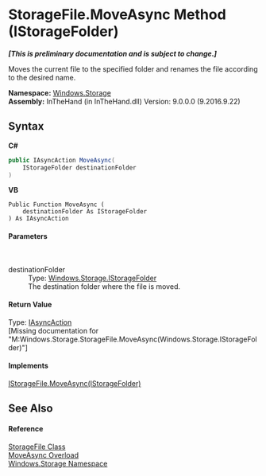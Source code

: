 # StorageFile.MoveAsync Method (IStorageFolder)
 _**\[This is preliminary documentation and is subject to change.\]**_

Moves the current file to the specified folder and renames the file according to the desired name.

**Namespace:**&nbsp;<a href="N_Windows_Storage">Windows.Storage</a><br />**Assembly:**&nbsp;InTheHand (in InTheHand.dll) Version: 9.0.0.0 (9.2016.9.22)

## Syntax

**C#**<br />
``` C#
public IAsyncAction MoveAsync(
	IStorageFolder destinationFolder
)
```

**VB**<br />
``` VB
Public Function MoveAsync ( 
	destinationFolder As IStorageFolder
) As IAsyncAction
```


#### Parameters
&nbsp;<dl><dt>destinationFolder</dt><dd>Type: <a href="T_Windows_Storage_IStorageFolder">Windows.Storage.IStorageFolder</a><br />The destination folder where the file is moved.</dd></dl>

#### Return Value
Type: <a href="T_Windows_Foundation_IAsyncAction">IAsyncAction</a><br />\[Missing <returns> documentation for "M:Windows.Storage.StorageFile.MoveAsync(Windows.Storage.IStorageFolder)"\]

#### Implements
<a href="M_Windows_Storage_IStorageFile_MoveAsync">IStorageFile.MoveAsync(IStorageFolder)</a><br />

## See Also


#### Reference
<a href="T_Windows_Storage_StorageFile">StorageFile Class</a><br /><a href="Overload_Windows_Storage_StorageFile_MoveAsync">MoveAsync Overload</a><br /><a href="N_Windows_Storage">Windows.Storage Namespace</a><br />